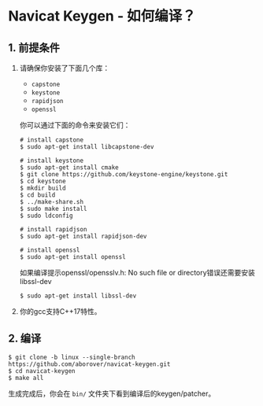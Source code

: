 # Navicat Keygen - 如何编译？

## 1. 前提条件

1. 请确保你安装了下面几个库：

   * `capstone`
   * `keystone`
   * `rapidjson`
   * `openssl`

   你可以通过下面的命令来安装它们：

   ```console
   # install capstone
   $ sudo apt-get install libcapstone-dev

   # install keystone
   $ sudo apt-get install cmake
   $ git clone https://github.com/keystone-engine/keystone.git
   $ cd keystone
   $ mkdir build
   $ cd build
   $ ../make-share.sh
   $ sudo make install
   $ sudo ldconfig

   # install rapidjson
   $ sudo apt-get install rapidjson-dev

   # install openssl
   $ sudo apt-get install openssl
   ```
   如果编译提示openssl/opensslv.h: No such file or directory错误还需要安装libssl-dev
   ```console
   $ sudo apt-get install libssl-dev
   ```
2. 你的gcc支持C++17特性。 

## 2. 编译

```console
$ git clone -b linux --single-branch https://github.com/aborover/navicat-keygen.git
$ cd navicat-keygen
$ make all
```

生成完成后，你会在 `bin/` 文件夹下看到编译后的keygen/patcher。
